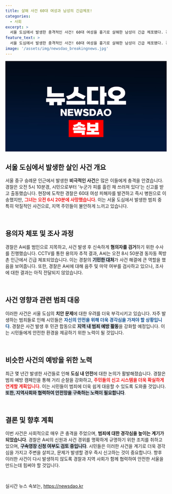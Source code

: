 ```yaml
---
title: 살해 사건 60대 여성과 남성의 긴급체포!
categories:
  - 사회
excerpt: >
  서울 도심에서 발생한 충격적인 사건! 60대 여성을 흉기로 살해한 남성이 긴급 체포됐다. 경찰, 영상 증거로 용의자 신속 검거하며 사건의 전말을 파헤친다. 클릭해 사건의 진실을 확인하세요!
feature_text: >
  서울 도심에서 발생한 충격적인 사건! 60대 여성을 흉기로 살해한 남성이 긴급 체포됐다. 경찰, 영상 증거로 용의자 신속 검거하며 사건의 전말을 파헤친다. 클릭해 사건의 진실을 확인하세요!
image: '/assets/img/newsdao_breakingnews.jpg'
---
```


<p><img src="/assets/img/newsdao_breakingnews.jpg" alt="cryptoinkorea 속보" /></p>

<h2 data-ke-size="size26">서울 도심에서 발생한 살인 사건 개요</h2>

<p data-ke-size="size16">서울 중구 숭례문 인근에서 발생한 <b>비극적인 사건</b>은 많은 이들에게 충격을 안겼습니다. 경찰은 오전 5시 10분경, 시민으로부터 '누군가 피를 흘린 채 쓰러져 있다'는 신고를 받고 출동했습니다. 현장에 도착한 경찰은 60대 여성 피해자를 발견하고 즉시 병원으로 이송했지만, <b><span style="color: #ee2323;">그녀는 오전 6시 20분에 사망했습니다</span></b>. 이는 서울 도심에서 발생한 범죄 중 특히 악질적인 사건으로, 지역 주민들이 불안하게 느끼고 있습니다. </p>

<p data-ke-size="size16">&nbsp;</p>

<h2 data-ke-size="size26">용의자 체포 및 조사 과정</h2>

<p data-ke-size="size16">경찰은 A씨를 범인으로 지목하고, 사건 발생 후 신속하게 <b>혐의자를 검거</b>하기 위한 수사를 진행했습니다. CCTV를 통한 용의자 추적 결과, A씨는 오전 8시 50분경 동자동 쪽방촌 인근에서 긴급 체포되었습니다. 이는 경찰의 <b><span style="background-color: #21538527;">기민한 대처</span></b>가 사건 해결에 큰 역할을 했음을 보여줍니다. 또한, 경찰은 A씨에 대해 음주 및 마약 여부를 검사하고 있으나, 조사에 대한 결과는 아직 전달되지 않았습니다. </p>

<p data-ke-size="size16">&nbsp;</p>

<h2 data-ke-size="size26">사건 영향과 관련 범죄 대응</h2>

<p data-ke-size="size16">이러한 사건은 서울 도심의 <b>치안 문제</b>에 대한 우려를 더욱 부각시키고 있습니다. 자주 발생하는 범죄들로 인해 시민들은 <b><span style="color: #1a5490;">자신의 안전을 위해 더욱 경각심을 가져야 할 상황입니다</span></b>. 경찰은 사건 발생 후 민관 합동으로 <b><span style="background-color: #21538527;">지역 내 범죄 예방 활동</span></b>을 강화할 예정입니다. 이는 시민들에게 안전한 환경을 제공하기 위한 노력이 될 것입니다.</p>

<p data-ke-size="size16">&nbsp;</p>

<h2 data-ke-size="size26">비슷한 사건의 예방을 위한 노력</h2>

<p data-ke-size="size16">최근 몇 년간 발생한 사건들로 인해 <b>도심 내 안전</b>에 대한 논의가 활발해졌습니다. 경찰은 범죄 예방 캠페인을 통해 거리 순찰을 강화하고, <b><span style="color: #ee2323;">주민들의 신고 시스템을 더욱 확실하게 연계할 계획입니다</span></b>. 이는 시민들이 범죄에 더욱 쉽게 대응할 수 있도록 도와줄 것입니다. <b><span style="background-color: #21538527;">또한, 지역사회와 협력하여 안전망을 구축하는 노력이 필요합니다</span></b>. </p>

<p data-ke-size="size16">&nbsp;</p>

<h2 data-ke-size="size26">결론 및 향후 계획</h2>

<p data-ke-size="size16">이번 사건은 사회적으로 매우 큰 충격을 주었으며, <b>범죄에 대한 경각심을 높이는 계기가 되었습니다</b>. 경찰은 A씨의 신원과 사건 경위를 명확하게 규명하기 위한 조치를 취하고 있으며, <b><span style="background-color: #21538527;">구속영장 신청 여부도 검토 중입니다</span></b>. 시민들은 이러한 사건을 계기로 더욱 경각심을 가지고 주변을 살피고, 문제가 발생할 경우 즉시 신고하는 것이 중요합니다. 향후 이러한 사건이 다시 발생하지 않도록 경찰과 지역 사회가 함께 협력하여 안전한 서울을 만드는데 힘써야 할 것입니다.</p>

<p data-ke-size="size16">&nbsp;</p>
실시간 뉴스 속보는, <a href="https://newsdao.kr" rel="dofollow">https://newsdao.kr</a>


